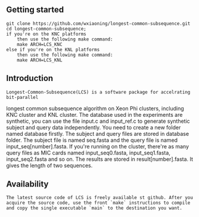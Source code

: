## Getting started

	git clone https://github.com/wxiaoning/longest-common-subsequence.git
	cd longest-common-subsequence;
	if you're on the KNC platforms
		then use the following make command:
		make ARCH=LCS_KNC
	else if you're on the KNL platforms
		then use the following make command:
		make ARCH=LCS_KNL

## Introduction

	Longest-Common-Subsequence(LCS) is a software package for accelrating bit-parallel
longest common subsequence algorithm on Xeon Phi clusters, including KNC cluster and KNL cluster.
 The database used in the experiments are synthetic, you can use the file input.c and input_ref.c to generate synthetic subject and query data independently. You need to create a new folder named database firstly. The subject and query files are stored in database folder. The subject file is named seq.fasta and the query file is named input_seq[number].fasta. If you're running on the cluster, there're as many query files as MIC cards named input_seq0.fasta, input_seq1.fasta, input_seq2.fasta and so on. The results are stored in result[number].fasta. It gives the length of two sequences.

## Availability

	The latest source code of LCS is freely available st github. After you acquire the source code, use the front `make` instructions to compile and copy the single executable `main` to the destination you want.
